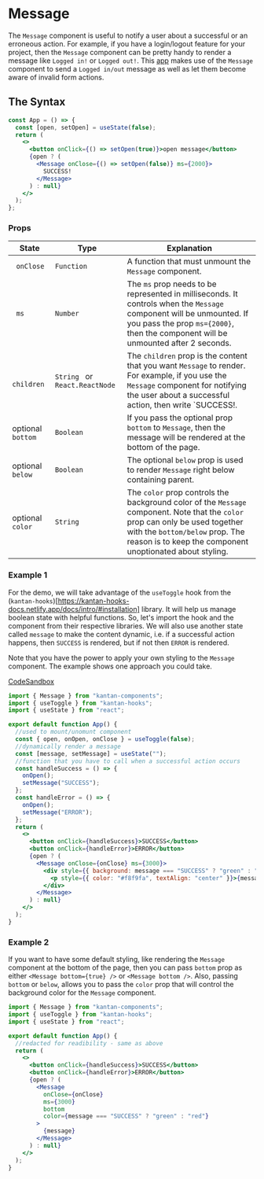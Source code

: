 # Message

The `Message` component is useful to notify a user about a successful or an erroneous action. For example, if you have a login/logout feature for your project, then the `Message` component can be pretty handy to render a message like `Logged in!` or `Logged out!`. This [app](https://next-forum.netlify.app/) makes use of the `Message` component to send a `Logged in/out` message as well as let them become aware of invalid form actions.

## The Syntax

```jsx
const App = () => {
  const [open, setOpen] = useState(false);
  return (
    <>
      <button onClick={() => setOpen(true)}>open message</button>
      {open ? (
        <Message onClose={() => setOpen(false)} ms={2000}>
          SUCCESS!
        </Message>
      ) : null}
    </>
  );
};
```

### Props

| State              | Type                           | Explanation                                                                                                                                                                                                                   |
| ------------------ | ------------------------------ | ----------------------------------------------------------------------------------------------------------------------------------------------------------------------------------------------------------------------------- |
| ` onClose`         | `Function `                    | A function that must unmount the `Message` component.                                                                                                                                                                         |
| ` ms`              | `Number `                      | The `ms` prop needs to be represented in milliseconds. It controls when the `Message` component will be unmounted. If you pass the prop `ms={2000}`, then the component will be unmounted after 2 seconds.                    |
| ` children`        | `String ` or `React.ReactNode` | The `children` prop is the content that you want `Message` to render. For example, if you use the `Message` component for notifying the user about a successful action, then write `<Message>SUCCESS!</Message>.              |
| optional ` bottom` | `Boolean `                     | If you pass the optional prop `bottom` to `Message`, then the message will be rendered at the bottom of the page.                                                                                                             |
| optional `below`   | `Boolean `                     | The optional `below` prop is used to render `Message` right below containing parent.                                                                                                                                          |
| optional `color`   | `String`                       | The `color` prop controls the background color of the `Message` component. Note that the `color` prop can only be used together with the `bottom/below` prop. The reason is to keep the component unoptionated about styling. |

### Example 1

For the demo, we will take advantage of the `useToggle` hook from the (`kantan-hooks`)[https://kantan-hooks-docs.netlify.app/docs/intro/#installation] library. It will help us manage boolean state with helpful functions. So, let's import the hook and the component from their respective libraries. We will also use another state called `message` to make the content dynamic, i.e. if a successful action happens, then `SUCCESS` is rendered, but if not then `ERROR` is rendered.

Note that you have the power to apply your own styling to the `Message` component. The example shows one approach you could take.

[CodeSandbox](https://f0524.csb.app/message)

```jsx title="src/App.js"
import { Message } from "kantan-components";
import { useToggle } from "kantan-hooks";
import { useState } from "react";

export default function App() {
  //used to mount/unomunt component
  const { open, onOpen, onClose } = useToggle(false);
  //dynamically render a message
  const [message, setMessage] = useState("");
  //function that you have to call when a successful action occurs
  const handleSuccess = () => {
    onOpen();
    setMessage("SUCCESS");
  };
  const handleError = () => {
    onOpen();
    setMessage("ERROR");
  };
  return (
    <>
      <button onClick={handleSuccess}>SUCCESS</button>
      <button onClick={handleError}>ERROR</button>
      {open ? (
        <Message onClose={onClose} ms={3000}>
          <div style={{ background: message === "SUCCESS" ? "green" : "red" }}>
            <p style={{ color: "#f8f9fa", textAlign: "center" }}>{message}</p>
          </div>
        </Message>
      ) : null}
    </>
  );
}
```

### Example 2

If you want to have some default styling, like rendering the `Message` component at the bottom of the page, then you can pass `bottom` prop as either `<Message bottom={true} />` or `<Message bottom />`. Also, passing `bottom` or `below`, allows you to pass the `color` prop that will control the background color for the `Message` component.

```jsx title="src/App.js"
import { Message } from "kantan-components";
import { useToggle } from "kantan-hooks";
import { useState } from "react";

export default function App() {
  //redacted for readibility - same as above
  return (
    <>
      <button onClick={handleSuccess}>SUCCESS</button>
      <button onClick={handleError}>ERROR</button>
      {open ? (
        <Message
          onClose={onClose}
          ms={3000}
          bottom
          color={message === "SUCCESS" ? "green" : "red"}
        >
          {message}
        </Message>
      ) : null}
    </>
  );
}
```
